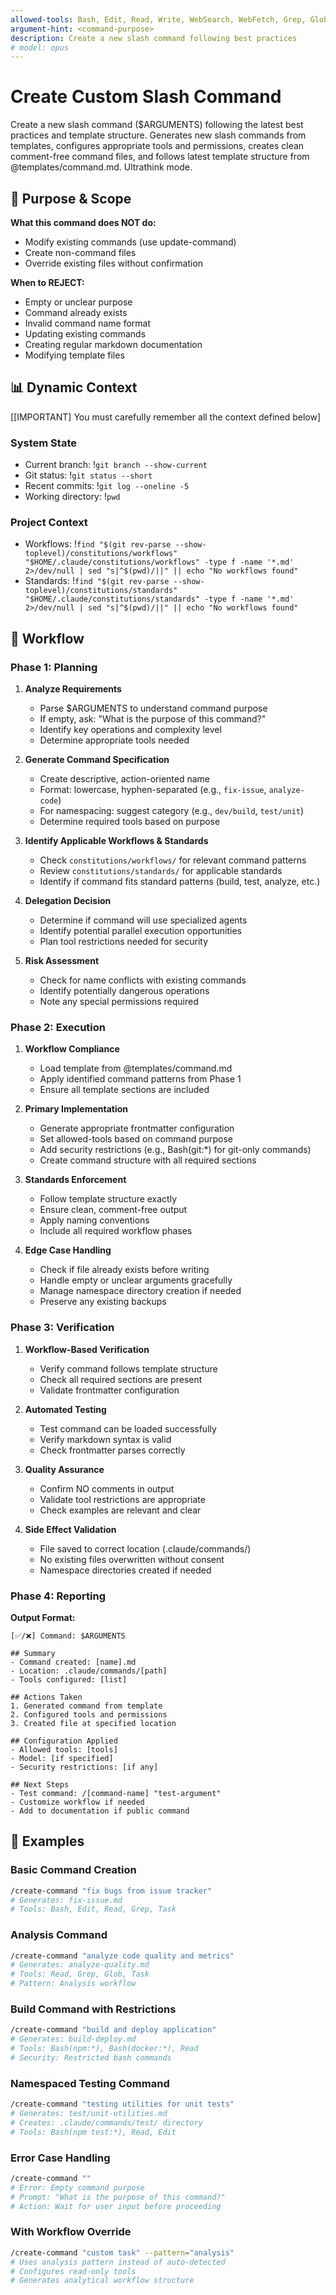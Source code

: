 ```yaml
---
allowed-tools: Bash, Edit, Read, Write, WebSearch, WebFetch, Grep, Glob, Task
argument-hint: <command-purpose>
description: Create a new slash command following best practices
# model: opus
---
```


# Create Custom Slash Command

Create a new slash command ($ARGUMENTS) following the latest best practices and template structure. Generates new slash commands from templates, configures appropriate tools and permissions, creates clean comment-free command files, and follows latest template structure from @templates/command.md. Ultrathink mode.

## 🎯 Purpose & Scope

**What this command does NOT do:**

- Modify existing commands (use update-command)
- Create non-command files
- Override existing files without confirmation

**When to REJECT:**

- Empty or unclear purpose
- Command already exists
- Invalid command name format
- Updating existing commands
- Creating regular markdown documentation
- Modifying template files

## 📊 Dynamic Context

[[IMPORTANT] You must carefully remember all the context defined below]

### System State

- Current branch: !`git branch --show-current`
- Git status: !`git status --short`
- Recent commits: !`git log --oneline -5`
- Working directory: !`pwd`

### Project Context

- Workflows: !`find "$(git rev-parse --show-toplevel)/constitutions/workflows" "$HOME/.claude/constitutions/workflows" -type f -name '*.md' 2>/dev/null | sed "s|^$(pwd)/||" || echo "No workflows found"`
- Standards: !`find "$(git rev-parse --show-toplevel)/constitutions/standards" "$HOME/.claude/constitutions/standards" -type f -name '*.md' 2>/dev/null | sed "s|^$(pwd)/||" || echo "No workflows found"`

## 🔄 Workflow

### Phase 1: Planning

1. **Analyze Requirements**
   - Parse $ARGUMENTS to understand command purpose
   - If empty, ask: "What is the purpose of this command?"
   - Identify key operations and complexity level
   - Determine appropriate tools needed

2. **Generate Command Specification**
   - Create descriptive, action-oriented name
   - Format: lowercase, hyphen-separated (e.g., `fix-issue`, `analyze-code`)
   - For namespacing: suggest category (e.g., `dev/build`, `test/unit`)
   - Determine required tools based on purpose

3. **Identify Applicable Workflows & Standards**
   - Check `constitutions/workflows/` for relevant command patterns
   - Review `constitutions/standards/` for applicable standards
   - Identify if command fits standard patterns (build, test, analyze, etc.)

4. **Delegation Decision**
   - Determine if command will use specialized agents
   - Identify potential parallel execution opportunities
   - Plan tool restrictions needed for security

5. **Risk Assessment**
   - Check for name conflicts with existing commands
   - Identify potentially dangerous operations
   - Note any special permissions required

### Phase 2: Execution

1. **Workflow Compliance**
   - Load template from @templates/command.md
   - Apply identified command patterns from Phase 1
   - Ensure all template sections are included

2. **Primary Implementation**
   - Generate appropriate frontmatter configuration
   - Set allowed-tools based on command purpose
   - Add security restrictions (e.g., Bash(git:*) for git-only commands)
   - Create command structure with all required sections

3. **Standards Enforcement**
   - Follow template structure exactly
   - Ensure clean, comment-free output
   - Apply naming conventions
   - Include all required workflow phases

4. **Edge Case Handling**
   - Check if file already exists before writing
   - Handle empty or unclear arguments gracefully
   - Manage namespace directory creation if needed
   - Preserve any existing backups

### Phase 3: Verification

1. **Workflow-Based Verification**
   - Verify command follows template structure
   - Check all required sections are present
   - Validate frontmatter configuration

2. **Automated Testing**
   - Test command can be loaded successfully
   - Verify markdown syntax is valid
   - Check frontmatter parses correctly

3. **Quality Assurance**
   - Confirm NO comments in output
   - Validate tool restrictions are appropriate
   - Check examples are relevant and clear

4. **Side Effect Validation**
   - File saved to correct location (.claude/commands/)
   - No existing files overwritten without consent
   - Namespace directories created if needed

### Phase 4: Reporting

**Output Format:**

```
[✅/❌] Command: $ARGUMENTS

## Summary
- Command created: [name].md
- Location: .claude/commands/[path]
- Tools configured: [list]

## Actions Taken
1. Generated command from template
2. Configured tools and permissions
3. Created file at specified location

## Configuration Applied
- Allowed tools: [tools]
- Model: [if specified]
- Security restrictions: [if any]

## Next Steps
- Test command: /[command-name] "test-argument"
- Customize workflow if needed
- Add to documentation if public command
```

## 📝 Examples

### Basic Command Creation

```bash
/create-command "fix bugs from issue tracker"
# Generates: fix-issue.md
# Tools: Bash, Edit, Read, Grep, Task
```

### Analysis Command

```bash
/create-command "analyze code quality and metrics"
# Generates: analyze-quality.md  
# Tools: Read, Grep, Glob, Task
# Pattern: Analysis workflow
```

### Build Command with Restrictions

```bash
/create-command "build and deploy application"
# Generates: build-deploy.md
# Tools: Bash(npm:*), Bash(docker:*), Read
# Security: Restricted bash commands
```

### Namespaced Testing Command

```bash
/create-command "testing utilities for unit tests"
# Generates: test/unit-utilities.md
# Creates: .claude/commands/test/ directory
# Tools: Bash(npm test:*), Read, Edit
```

### Error Case Handling

```bash
/create-command ""
# Error: Empty command purpose
# Prompt: "What is the purpose of this command?"
# Action: Wait for user input before proceeding
```

### With Workflow Override

```bash
/create-command "custom task" --pattern="analysis"
# Uses analysis pattern instead of auto-detected
# Configures read-only tools
# Generates analytical workflow structure
```
